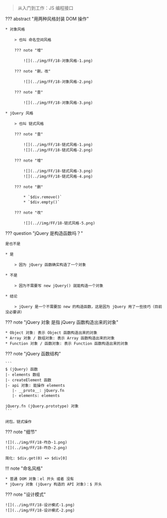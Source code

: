 > 从入门到工作：JS 编程接口

??? abstract "用两种风格封装 DOM 操作"

    * 对象风格

        > 也叫 命名空间风格

        ??? note "增"

            ![](../img/FF/18-对象风格-1.png)

        ??? note "删，改"

            ![](../img/FF/18-对象风格-2.png)

        ??? note "查"

            ![](../img/FF/18-对象风格-3.png)

    * jQuery 风格

        > 也叫 链式风格

        ??? note "查"

            ![](../img/FF/18-链式风格-1.png)
            ![](../img/FF/18-链式风格-2.png)

        ??? note "增"

            ![](../img/FF/18-链式风格-3.png)
            ![](../img/FF/18-链式风格-4.png)

        ??? note "删"

            * `$div.remove()`
            * `$div.empty()`

        ??? note "改"

            ![](..//img/FF/18-链式风格-5.png)



??? question "jQuery 是构造函数吗？"

    是也不是

    * 是

        > 因为 jQuery 函数确实构造了一个对象

    * 不是

        > 因为不需要写 new jQuery() 就能构造一个对象

    * 结论

        > jQuery 是一个不需要加 new 的构造函数，这是因为 jQuery 用了一些技巧（目前没必要讲）

??? note "jQuery 对象 是指 jQuery 函数构造出来的对象"

    * Object 对象: 表示 Object 函数构造出来的对象
    * Array 对象 / 数组对象: 表示 Array 函数构造出来的对象
    * Function 对象 / 函数对象: 表示 Function 函数构造出来的对象

??? note "jQuery 函数结构"

    ```
    $ (jQuery) 函数
    |- elements 数组
    |- createElement 函数
    |- api 对象: 能操作 elements
       |- __proto__: jQuery.fn
       |- elements: elements
    
    jQuery.fn (jQuery.prototype) 对象
    ```
    
    闭包，链式操作

??? note "细节"

    ![](../img/FF/18-咋办-1.png)
    ![](../img/FF/18-咋办-2.png)

    简化: $div.get(0) => $div[0]



!!! note "命名风格"

    * 普通 DOM 对象：el 开头 或者 没有
    * jQuery 对象 (jQuery 构造的 API 对象)：$ 开头

??? note "设计模式"

    ![](../img/FF/18-设计模式-1.png)
    ![](../img/FF/18-设计模式-2.png)





















